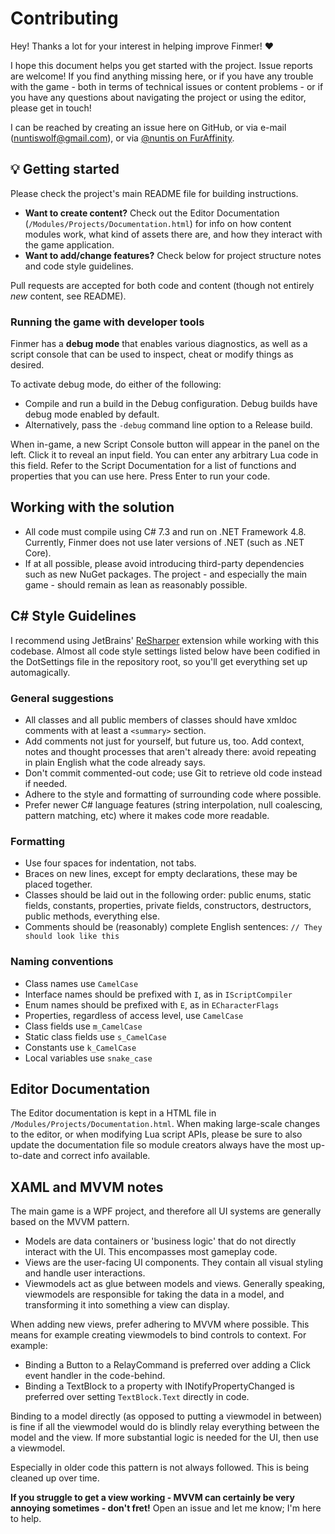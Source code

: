 # Contributing

Hey! Thanks a lot for your interest in helping improve Finmer! :heart:

I hope this document helps you get started with the project. Issue reports are welcome! If you find anything missing here, or if you have any trouble with the game - both in terms of technical issues or content problems - or if you have any questions about navigating the project or using the editor, please get in touch!

I can be reached by creating an issue here on GitHub, or via e-mail (nuntiswolf@gmail.com), or via [@nuntis on FurAffinity](https://www.furaffinity.net/user/nuntis/).

## :bulb: Getting started

Please check the project's main README file for building instructions.

- **Want to create content?** Check out the Editor Documentation (`/Modules/Projects/Documentation.html`) for info on how content modules work, what kind of assets there are, and how they interact with the game application.
- **Want to add/change features?** Check below for project structure notes and code style guidelines.

Pull requests are accepted for both code and content (though not entirely _new_ content, see README).

### Running the game with developer tools

Finmer has a **debug mode** that enables various diagnostics, as well as a script console that can be used to inspect, cheat or modify things as desired.

To activate debug mode, do either of the following:

- Compile and run a build in the Debug configuration. Debug builds have debug mode enabled by default.
- Alternatively, pass the `-debug` command line option to a Release build.

When in-game, a new Script Console button will appear in the panel on the left. Click it to reveal an input field. You can enter any arbitrary Lua code in this field. Refer to the Script Documentation for a list of functions and properties that you can use here. Press Enter to run your code.

## Working with the solution

- All code must compile using C# 7.3 and run on .NET Framework 4.8. Currently, Finmer does not use later versions of .NET (such as .NET Core).
- If at all possible, please avoid introducing third-party dependencies such as new NuGet packages. The project - and especially the main game - should remain as lean as reasonably possible.

## C# Style Guidelines

I recommend using JetBrains' [ReSharper](https://www.jetbrains.com/resharper/) extension while working with this codebase. Almost all code style settings listed below have been codified in the DotSettings file in the repository root, so you'll get everything set up automagically.

### General suggestions

- All classes and all public members of classes should have xmldoc comments with at least a `<summary>` section.
- Add comments not just for yourself, but future us, too. Add context, notes and thought processes that aren't already there: avoid repeating in plain English what the code already says.
- Don't commit commented-out code; use Git to retrieve old code instead if needed.
- Adhere to the style and formatting of surrounding code where possible.
- Prefer newer C# language features (string interpolation, null coalescing, pattern matching, etc) where it makes code more readable.

### Formatting

- Use four spaces for indentation, not tabs.
- Braces on new lines, except for empty declarations, these may be placed together.
- Classes should be laid out in the following order: public enums, static fields, constants, properties, private fields, constructors, destructors, public methods, everything else.
- Comments should be (reasonably) complete English sentences: `// They should look like this`

### Naming conventions

- Class names use `CamelCase`
- Interface names should be prefixed with `I`, as in `IScriptCompiler`
- Enum names should be prefixed with `E`, as in `ECharacterFlags`
- Properties, regardless of access level, use `CamelCase`
- Class fields use `m_CamelCase`
- Static class fields use `s_CamelCase`
- Constants use `k_CamelCase`
- Local variables use `snake_case`

## Editor Documentation

The Editor documentation is kept in a HTML file in `/Modules/Projects/Documentation.html`. When making large-scale changes to the editor, or when modifying Lua script APIs, please be sure to also update the documentation file so module creators always have the most up-to-date and correct info available.

## XAML and MVVM notes

The main game is a WPF project, and therefore all UI systems are generally based on the MVVM pattern.

- Models are data containers or 'business logic' that do not directly interact with the UI. This encompasses most gameplay code.
- Views are the user-facing UI components. They contain all visual styling and handle user interactions.
- Viewmodels act as glue between models and views. Generally speaking, viewmodels are responsible for taking the data in a model, and transforming it into something a view can display.

When adding new views, prefer adhering to MVVM where possible. This means for example creating viewmodels to bind controls to context. For example:

- Binding a Button to a RelayCommand is preferred over adding a Click event handler in the code-behind.
- Binding a TextBlock to a property with INotifyPropertyChanged is preferred over setting `TextBlock.Text` directly in code.

Binding to a model directly (as opposed to putting a viewmodel in between) is fine if all the viewmodel would do is blindly relay everything between the model and the view. If more substantial logic is needed for the UI, then use a viewmodel.

Especially in older code this pattern is not always followed. This is being cleaned up over time.

**If you struggle to get a view working - MVVM can certainly be very annoying sometimes - don't fret!** Open an issue and let me know; I'm here to help.
